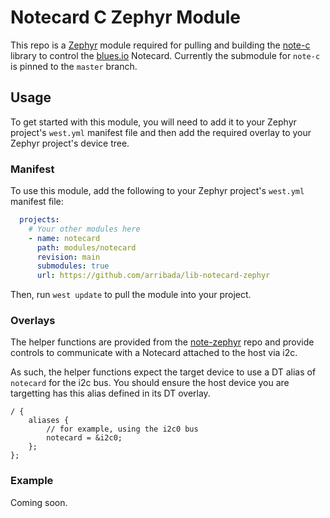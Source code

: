 # Notecard C Zephyr Module

This repo is a [Zephyr](https://zephyrproject.org/) module required for pulling and building the [note-c](https://github.com/blues/note-c) library to control the [blues.io](https://blues.io) Notecard. Currently the submodule for `note-c` is pinned to the `master` branch.

## Usage

To get started with this module, you will need to add it to your Zephyr project's `west.yml` manifest file and then add the required overlay to your Zephyr project's device tree.

### Manifest

To use this module, add the following to your Zephyr project's `west.yml` manifest file:

```yaml
  projects:
    # Your other modules here
    - name: notecard
      path: modules/notecard
      revision: main
      submodules: true
      url: https://github.com/arribada/lib-notecard-zephyr
```

Then, run `west update` to pull the module into your project.

### Overlays

The helper functions are provided from the [note-zephyr](https://github.com/blues/note-zephyr) repo and provide controls to communicate with a Notecard attached to the host via i2c.

As such, the helper functions expect the target device to use a DT alias of `notecard` for the i2c bus.
You should ensure the host device you are targetting has this alias defined in its DT overlay.

```dts
/ {
    aliases {
        // for example, using the i2c0 bus
        notecard = &i2c0;
    };
};
```

### Example

Coming soon.
